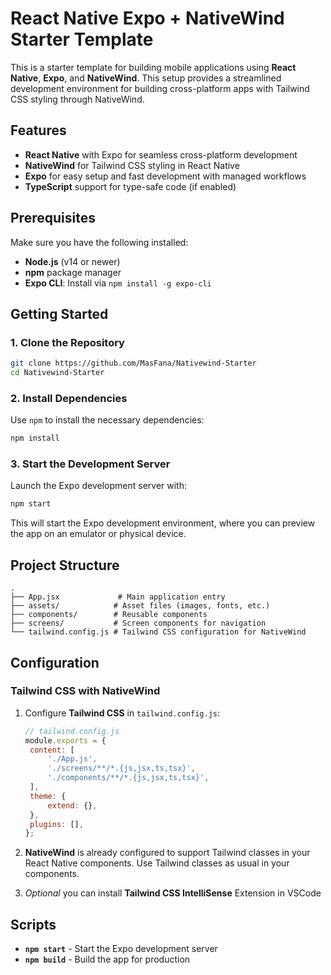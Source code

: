 # React Native Expo + NativeWind Starter Template

This is a starter template for building mobile applications using **React Native**, **Expo**, and **NativeWind**. This setup provides a streamlined development environment for building cross-platform apps with Tailwind CSS styling through NativeWind.

## Features

- **React Native** with Expo for seamless cross-platform development
- **NativeWind** for Tailwind CSS styling in React Native
- **Expo** for easy setup and fast development with managed workflows
- **TypeScript** support for type-safe code (if enabled)

## Prerequisites

Make sure you have the following installed:

- **Node.js** (v14 or newer)
- **npm** package manager
- **Expo CLI**: Install via `npm install -g expo-cli`

## Getting Started

### 1. Clone the Repository

```bash
git clone https://github.com/MasFana/Nativewind-Starter
cd Nativewind-Starter
```

### 2. Install Dependencies

Use `npm` to install the necessary dependencies:

```bash
npm install
```

### 3. Start the Development Server

Launch the Expo development server with:

```bash
npm start
```

This will start the Expo development environment, where you can preview the app on an emulator or physical device.

## Project Structure

```plaintext
.
├── App.jsx             # Main application entry
├── assets/            # Asset files (images, fonts, etc.)
├── components/        # Reusable components
├── screens/           # Screen components for navigation
└── tailwind.config.js # Tailwind CSS configuration for NativeWind
```

## Configuration

### Tailwind CSS with NativeWind

1. Configure **Tailwind CSS** in `tailwind.config.js`:

   ```js
   // tailwind.config.js
   module.exports = {
   	content: [
   		'./App.js',
   		'./screens/**/*.{js,jsx,ts,tsx}',
   		'./components/**/*.{js,jsx,ts,tsx}',
   	],
   	theme: {
   		extend: {},
   	},
   	plugins: [],
   };
   ```

2. **NativeWind** is already configured to support Tailwind classes in your React Native components. Use Tailwind classes as usual in your components.
3. _Optional_ you can install **Tailwind CSS IntelliSense** Extension in VSCode

## Scripts

- **`npm start`** - Start the Expo development server
- **`npm build`** - Build the app for production

